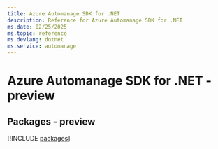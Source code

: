```yaml
---
title: Azure Automanage SDK for .NET
description: Reference for Azure Automanage SDK for .NET
ms.date: 02/25/2025
ms.topic: reference
ms.devlang: dotnet
ms.service: automanage
---
```

# Azure Automanage SDK for .NET - preview
## Packages - preview
[!INCLUDE [packages](automanage-index.md)]